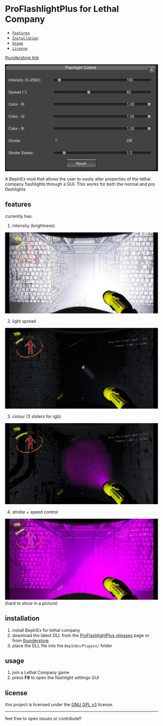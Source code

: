 # ProFlashlightPlus for Lethal Company

- [`Features`](#features)
- [`Installation`](#installation)
- [`Usage`](#usage)
- [`License`](#license)

[thunderstore link](https://thunderstore.io/c/lethal-company/p/vegemike/ProFlashlightPlus/)

![img1](ProFlashlightPlus/imgs/pic%20(1).jpg)

A BepInEx mod that allows the user to easily alter properties of the lethal company flashlights through a GUI.
This works for both the normal and pro flashlights

## features
currently has:
1. intensity (brightness)

![img1](ProFlashlightPlus/imgs/pic%20(5).jpg)



2. light spread
   
![img6](ProFlashlightPlus/imgs/pic%20(6).jpg)



3. colour (3 sliders for rgb)
   
![img2](ProFlashlightPlus/imgs/pic%20(2).jpg)



4. strobe + speed control
   
![img2](ProFlashlightPlus/imgs/pic%20(4).jpg) (hard to show in a picture)



## installation

1. install BepInEx for lethal company
2. download the latest DLL from the [ProFlashlightPlus releases](https://github.com/vegemike/ProFlashlightPlus/releases/latest) page or from [thunderstore](https://thunderstore.io/c/lethal-company/p/vegemike/ProFlashlightPlus/)
3. place the DLL file into the `BepInEx/Plugins/` folder

## usage

1. join a Lethal Company game
2. press **F8** to open the flashlight settings GUI


## license
this project is licensed under the [GNU GPL v3](LICENSE) license.  

---


feel free to open issues or contribute!!



